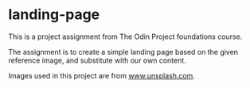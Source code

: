 # landing-page

This is a project assignment from The Odin Project foundations course.

The assignment is to create a simple landing page based on the given reference image, and substitute with our own content.

Images used in this project are from www.unsplash.com.
